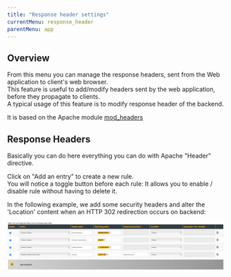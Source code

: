 ```yaml
---
title: "Response header settings"
currentMenu: response_header
parentMenu: app
---
```


## Overview

From this menu you can manage the response headers, sent from the Web application to client's web browser.<br/>
This feature is useful to add/modify headers sent by the web application, before they propagate to clients.<br/>
A typical usage of this feature is to modify response header of the backend.<br/>

It is based on the Apache module [mod_headers](https://httpd.apache.org/docs/current/en/mod/mod_headers.html#header)


## Response Headers

Basically you can do here everything you can do with Apache "Header" directive.

Click on "Add an entry" to create a new rule.
<br/>You will notice a toggle button before each rule: It allows you to enable / disable rule without having to delete it.

In the following example, we add some security headers and alter the 'Location' content when an HTTP 302 redirection occurs on backend:


![Headers](/doc/img/response_headers.png)
